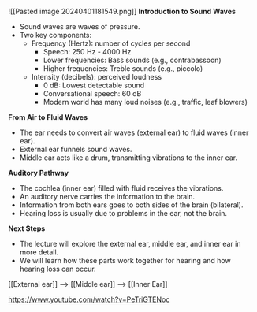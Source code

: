 ![[Pasted image 20240401181549.png]]
**Introduction to Sound Waves**

- Sound waves are waves of pressure.
- Two key components:
    - Frequency (Hertz): number of cycles per second
        - Speech: 250 Hz - 4000 Hz
        - Lower frequencies: Bass sounds (e.g., contrabassoon)
        - Higher frequencies: Treble sounds (e.g., piccolo)
    - Intensity (decibels): perceived loudness
        - 0 dB: Lowest detectable sound
        - Conversational speech: 60 dB
        - Modern world has many loud noises (e.g., traffic, leaf blowers)

**From Air to Fluid Waves**

- The ear needs to convert air waves (external ear) to fluid waves (inner ear).
- External ear funnels sound waves.
- Middle ear acts like a drum, transmitting vibrations to the inner ear.

**Auditory Pathway**

- The cochlea (inner ear) filled with fluid receives the vibrations.
- An auditory nerve carries the information to the brain.
- Information from both ears goes to both sides of the brain (bilateral).
- Hearing loss is usually due to problems in the ear, not the brain.

**Next Steps**

- The lecture will explore the external ear, middle ear, and inner ear in more detail.
- We will learn how these parts work together for hearing and how hearing loss can occur.


[[External ear]] --> [[Middle ear]] --> [[Inner Ear]]

https://www.youtube.com/watch?v=PeTriGTENoc